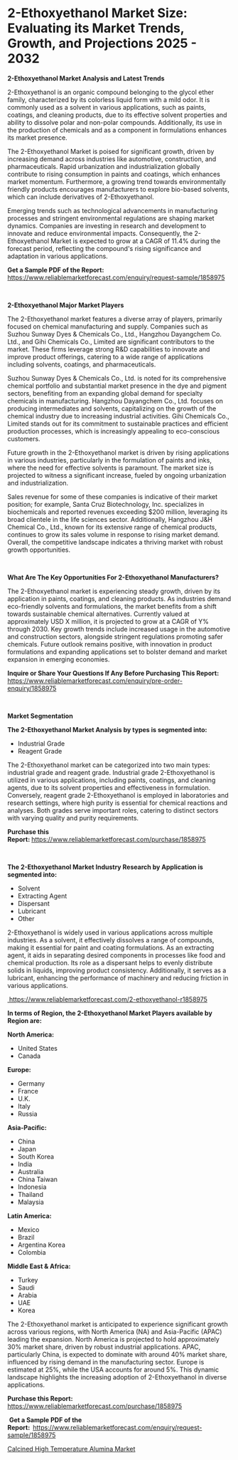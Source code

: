 <p><h1>2-Ethoxyethanol Market Size: Evaluating its Market Trends, Growth, and Projections 2025 - 2032</h1></p><p><strong>2-Ethoxyethanol Market Analysis and Latest Trends</strong></p>
<p><p>2-Ethoxyethanol is an organic compound belonging to the glycol ether family, characterized by its colorless liquid form with a mild odor. It is commonly used as a solvent in various applications, such as paints, coatings, and cleaning products, due to its effective solvent properties and ability to dissolve polar and non-polar compounds. Additionally, its use in the production of chemicals and as a component in formulations enhances its market presence.</p><p>The 2-Ethoxyethanol Market is poised for significant growth, driven by increasing demand across industries like automotive, construction, and pharmaceuticals. Rapid urbanization and industrialization globally contribute to rising consumption in paints and coatings, which enhances market momentum. Furthermore, a growing trend towards environmentally friendly products encourages manufacturers to explore bio-based solvents, which can include derivatives of 2-Ethoxyethanol.</p><p>Emerging trends such as technological advancements in manufacturing processes and stringent environmental regulations are shaping market dynamics. Companies are investing in research and development to innovate and reduce environmental impacts. Consequently, the 2-Ethoxyethanol Market is expected to grow at a CAGR of 11.4% during the forecast period, reflecting the compound's rising significance and adaptation in various applications.</p></p>
<p><strong>Get a Sample PDF of the Report:&nbsp;</strong> <a href="https://www.reliablemarketforecast.com/enquiry/request-sample/1858975?utm_campaign=2866&utm_medium=2&utm_source=Github&utm_content=ia&utm_term=03042025&utm_id=2-ethoxyethanol">https://www.reliablemarketforecast.com/enquiry/request-sample/1858975</a></p>
<p>&nbsp;</p>
<p><strong>2-Ethoxyethanol Major Market Players</strong></p>
<p><p>The 2-Ethoxyethanol market features a diverse array of players, primarily focused on chemical manufacturing and supply. Companies such as Suzhou Sunway Dyes & Chemicals Co., Ltd., Hangzhou Dayangchem Co. Ltd., and Gihi Chemicals Co., Limited are significant contributors to the market. These firms leverage strong R&D capabilities to innovate and improve product offerings, catering to a wide range of applications including solvents, coatings, and pharmaceuticals.</p><p>Suzhou Sunway Dyes & Chemicals Co., Ltd. is noted for its comprehensive chemical portfolio and substantial market presence in the dye and pigment sectors, benefiting from an expanding global demand for specialty chemicals in manufacturing. Hangzhou Dayangchem Co., Ltd. focuses on producing intermediates and solvents, capitalizing on the growth of the chemical industry due to increasing industrial activities. Gihi Chemicals Co., Limited stands out for its commitment to sustainable practices and efficient production processes, which is increasingly appealing to eco-conscious customers.</p><p>Future growth in the 2-Ethoxyethanol market is driven by rising applications in various industries, particularly in the formulation of paints and inks, where the need for effective solvents is paramount. The market size is projected to witness a significant increase, fueled by ongoing urbanization and industrialization.</p><p>Sales revenue for some of these companies is indicative of their market position; for example, Santa Cruz Biotechnology, Inc. specializes in biochemicals and reported revenues exceeding $200 million, leveraging its broad clientele in the life sciences sector. Additionally, Hangzhou J&H Chemical Co., Ltd., known for its extensive range of chemical products, continues to grow its sales volume in response to rising market demand. Overall, the competitive landscape indicates a thriving market with robust growth opportunities.</p></p>
<p>&nbsp;</p>
<p><strong>What Are The Key Opportunities For 2-Ethoxyethanol Manufacturers?</strong></p>
<p><p>The 2-Ethoxyethanol market is experiencing steady growth, driven by its application in paints, coatings, and cleaning products. As industries demand eco-friendly solvents and formulations, the market benefits from a shift towards sustainable chemical alternatives. Currently valued at approximately USD X million, it is projected to grow at a CAGR of Y% through 2030. Key growth trends include increased usage in the automotive and construction sectors, alongside stringent regulations promoting safer chemicals. Future outlook remains positive, with innovation in product formulations and expanding applications set to bolster demand and market expansion in emerging economies.</p></p>
<p><strong>Inquire or Share Your Questions If Any Before Purchasing This Report:</strong> <a href="https://www.reliablemarketforecast.com/enquiry/pre-order-enquiry/1858975?utm_campaign=2866&utm_medium=2&utm_source=Github&utm_content=ia&utm_term=03042025&utm_id=2-ethoxyethanol">https://www.reliablemarketforecast.com/enquiry/pre-order-enquiry/1858975</a></p>
<p>&nbsp;</p>
<p><strong>Market Segmentation</strong></p>
<p><strong>The 2-Ethoxyethanol Market Analysis by types is segmented into:</strong></p>
<p><ul><li>Industrial Grade</li><li>Reagent Grade</li></ul></p>
<p><p>The 2-Ethoxyethanol market can be categorized into two main types: industrial grade and reagent grade. Industrial grade 2-Ethoxyethanol is utilized in various applications, including paints, coatings, and cleaning agents, due to its solvent properties and effectiveness in formulation. Conversely, reagent grade 2-Ethoxyethanol is employed in laboratories and research settings, where high purity is essential for chemical reactions and analyses. Both grades serve important roles, catering to distinct sectors with varying quality and purity requirements.</p></p>
<p><strong>Purchase this Report:&nbsp;</strong><a href="https://www.reliablemarketforecast.com/purchase/1858975?utm_campaign=2866&utm_medium=2&utm_source=Github&utm_content=ia&utm_term=03042025&utm_id=2-ethoxyethanol">https://www.reliablemarketforecast.com/purchase/1858975</a></p>
<p>&nbsp;</p>
<p><strong>The 2-Ethoxyethanol Market Industry Research by Application is segmented into:</strong></p>
<p><ul><li>Solvent</li><li>Extracting Agent</li><li>Dispersant</li><li>Lubricant</li><li>Other</li></ul></p>
<p><p>2-Ethoxyethanol is widely used in various applications across multiple industries. As a solvent, it effectively dissolves a range of compounds, making it essential for paint and coating formulations. As an extracting agent, it aids in separating desired components in processes like food and chemical production. Its role as a dispersant helps to evenly distribute solids in liquids, improving product consistency. Additionally, it serves as a lubricant, enhancing the performance of machinery and reducing friction in various applications.</p></p>
<p><a href="https://www.reliablemarketforecast.com/2-ethoxyethanol-r1858975?utm_campaign=2866&utm_medium=2&utm_source=Github&utm_content=ia&utm_term=03042025&utm_id=2-ethoxyethanol">&nbsp;https://www.reliablemarketforecast.com/2-ethoxyethanol-r1858975</a></p>
<p><strong>In terms of Region, the 2-Ethoxyethanol Market Players available by Region are:</strong></p>
<p>
    <p> <strong> North America: </strong>
        <ul>
            <li>United States</li>
            <li>Canada</li>
        </ul>
        </p> 
    <p> <strong> Europe: </strong>
        <ul>
            <li>Germany</li>
            <li>France</li>
            <li>U.K.</li>
            <li>Italy</li>
            <li>Russia</li>
        </ul>
        </p> 
    <p> <strong> Asia-Pacific: </strong>
        <ul>
            <li>China</li>
            <li>Japan</li>
            <li>South Korea</li>
            <li>India</li>
            <li>Australia</li>
            <li>China Taiwan</li>
            <li>Indonesia</li>
            <li>Thailand</li>
            <li>Malaysia</li>
        </ul>
        </p> 
    <p> <strong> Latin America: </strong>
        <ul>
            <li>Mexico</li>
            <li>Brazil</li>
            <li>Argentina Korea</li>
            <li>Colombia</li>
        </ul>
        </p> 
    <p> <strong> Middle East & Africa: </strong>
        <ul>
            <li>Turkey</li>
            <li>Saudi</li>
            <li>Arabia</li>
            <li>UAE</li>
            <li>Korea</li>
        </ul>
    </p>
    </p>
<p><p>The 2-Ethoxyethanol market is anticipated to experience significant growth across various regions, with North America (NA) and Asia-Pacific (APAC) leading the expansion. North America is projected to hold approximately 30% market share, driven by robust industrial applications. APAC, particularly China, is expected to dominate with around 40% market share, influenced by rising demand in the manufacturing sector. Europe is estimated at 25%, while the USA accounts for around 5%. This dynamic landscape highlights the increasing adoption of 2-Ethoxyethanol in diverse applications.</p></p>
<p><strong>Purchase this Report: </strong><a href="https://www.reliablemarketforecast.com/purchase/1858975?utm_campaign=2866&utm_medium=2&utm_source=Github&utm_content=ia&utm_term=03042025&utm_id=2-ethoxyethanol">https://www.reliablemarketforecast.com/purchase/1858975</a></p>
<p>&nbsp;<strong>Get a Sample PDF of the Report:&nbsp;&nbsp;</strong><a href="https://www.reliablemarketforecast.com/enquiry/request-sample/1858975?utm_campaign=2866&utm_medium=2&utm_source=Github&utm_content=ia&utm_term=03042025&utm_id=2-ethoxyethanol">https://www.reliablemarketforecast.com/enquiry/request-sample/1858975</a></p>
<p><strong></strong></p>
<p><p><a href="https://github.com/abedlagagica4/Market-Research-Report-List-1/blob/main/calcined-high-temperature-alumina-market.md?utm_campaign=2866&utm_medium=2&utm_source=Github&utm_content=ia&utm_term=03042025&utm_id=2-ethoxyethanol">Calcined High Temperature Alumina Market</a></p></p>